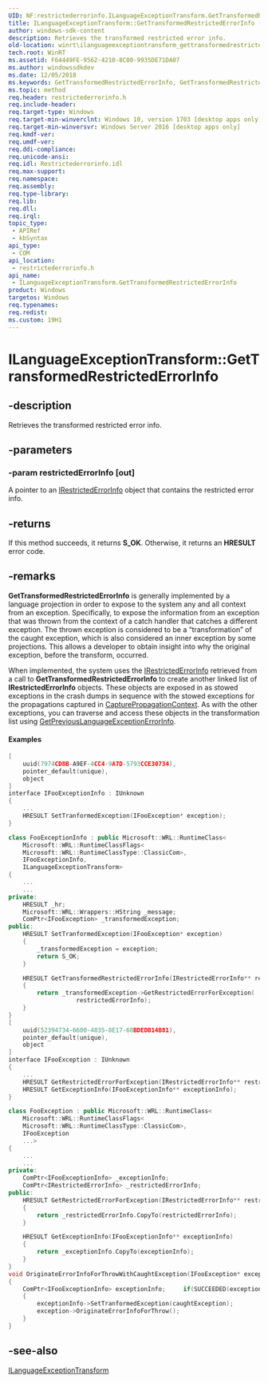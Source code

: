 ```yaml
---
UID: NF:restrictederrorinfo.ILanguageExceptionTransform.GetTransformedRestrictedErrorInfo
title: ILanguageExceptionTransform::GetTransformedRestrictedErrorInfo (restrictederrorinfo.h)
author: windows-sdk-content
description: Retrieves the transformed restricted error info.
old-location: winrt\ilanguageexceptiontransform_gettransformedrestrictederrorinfo.htm
tech.root: WinRT
ms.assetid: F64449FE-9562-4210-8C00-9935DE71DA07
ms.author: windowssdkdev
ms.date: 12/05/2018
ms.keywords: GetTransformedRestrictedErrorInfo, GetTransformedRestrictedErrorInfo method [Windows Runtime], GetTransformedRestrictedErrorInfo method [Windows Runtime],ILanguageExceptionTransform interface, ILanguageExceptionTransform interface [Windows Runtime],GetTransformedRestrictedErrorInfo method, ILanguageExceptionTransform.GetTransformedRestrictedErrorInfo, ILanguageExceptionTransform::GetTransformedRestrictedErrorInfo, restrictederrorinfo/ILanguageExceptionTransform::GetTransformedRestrictedErrorInfo, winrt.ilanguageexceptiontransform_gettransformedrestrictederrorinfo
ms.topic: method
req.header: restrictederrorinfo.h
req.include-header: 
req.target-type: Windows
req.target-min-winverclnt: Windows 10, version 1703 [desktop apps only]
req.target-min-winversvr: Windows Server 2016 [desktop apps only]
req.kmdf-ver: 
req.umdf-ver: 
req.ddi-compliance: 
req.unicode-ansi: 
req.idl: Restrictederrorinfo.idl
req.max-support: 
req.namespace: 
req.assembly: 
req.type-library: 
req.lib: 
req.dll: 
req.irql: 
topic_type:
 - APIRef
 - kbSyntax
api_type:
 - COM
api_location:
 - restrictederrorinfo.h
api_name:
 - ILanguageExceptionTransform.GetTransformedRestrictedErrorInfo
product: Windows
targetos: Windows
req.typenames: 
req.redist: 
ms.custom: 19H1
---
```


# ILanguageExceptionTransform::GetTransformedRestrictedErrorInfo


## -description


Retrieves the transformed restricted error info.


## -parameters




### -param restrictedErrorInfo [out]

A pointer to an <a href="https://msdn.microsoft.com/1af8d4bf-1217-44ca-b0dd-9a6feda16100">IRestrictedErrorInfo</a> object that contains the restricted error info. 


## -returns



If this method succeeds, it returns <b xmlns:loc="http://microsoft.com/wdcml/l10n">S_OK</b>. Otherwise, it returns an <b xmlns:loc="http://microsoft.com/wdcml/l10n">HRESULT</b> error code.




## -remarks



<b>GetTransformedRestrictedErrorInfo</b> is generally implemented by a language projection in order to expose to the system any and all context from an exception. Specifically, to expose the information from an exception that was thrown from the context of a catch handler that catches a different exception. The thrown exception is considered to be a “transformation” of the caught exception, which is also considered an inner exception by some projections. This allows a developer to obtain insight into why the original exception, before the transform, occurred.  


When implemented, the system uses the <a href="https://msdn.microsoft.com/1af8d4bf-1217-44ca-b0dd-9a6feda16100">IRestrictedErrorInfo</a> retrieved from a call to <b>GetTransformedRestrictedErrorInfo</b> to create another linked list of <b>IRestrictedErrorInfo</b> objects. These objects are exposed in as stowed exceptions in the crash dumps in sequence with the stowed exceptions for the propagations captured in <a href="https://msdn.microsoft.com/60026962-4E6C-4906-97D9-46BD2BCA3AC6">CapturePropagationContext</a>. As with the other exceptions, you can traverse and access these objects in the transformation list using <a href="https://msdn.microsoft.com/10A45EF1-AF8F-498D-B95B-FCE9EF8AB203">GetPreviousLanguageExceptionErrorInfo</a>.


#### Examples


```cpp
[ 
    uuid(7974CD8B-A9EF-4CC4-9A7D-5793CCE30734), 
    pointer_default(unique), 
    object 
] 
interface IFooExceptionInfo : IUnknown 
{ 
    ... 
    HRESULT SetTranformedException(IFooException* exception); 
} 

class FooExceptionInfo : public Microsoft::WRL::RuntimeClass< 
    Microsoft::WRL::RuntimeClassFlags< 
    Microsoft::WRL::RuntimeClassType::ClassicCom>, 
    IFooExceptionInfo, 
    ILanguageExceptionTransform> 
{ 
    ... 
    ... 
private: 
    HRESULT _hr; 
    Microsoft::WRL::Wrappers::HString _message; 
    ComPtr<IFooException> _transformedException; 
public: 
    HRESULT SetTranformedException(IFooException* exception) 
    { 
        _transformedException = exception; 
        return S_OK; 
    } 

    HRESULT GetTransformedRestrictedErrorInfo(IRestrictedErrorInfo** restrictedErrorInfo) 
    { 
        return _transformedException->GetRestrictedErrorForException( 
                   restrictedErrorInfo); 
    } 
} 
[ 
    uuid(52394734-6600-4835-8E17-60BDEDB14B81), 
    pointer_default(unique), 
    object 
] 
interface IFooException : IUnknown 
{ 
    ... 
    HRESULT GetRestrictedErrorForException(IRestrictedErrorInfo** restrictedErrorInfo); 
    HRESULT GetExceptionInfo(IFooExceptionInfo** exceptionInfo); 
} 

class FooException : public Microsoft::WRL::RuntimeClass< 
    Microsoft::WRL::RuntimeClassFlags< 
    Microsoft::WRL::RuntimeClassType::ClassicCom>, 
    IFooException 
    ...> 
{ 
    ... 
    ... 
private: 
    ComPtr<IFooExceptionInfo> _exceptionInfo; 
    ComPtr<IRestrictedErrorInfo> _restrictedErrorInfo;  
public: 
    HRESULT GetRestrictedErrorForException(IRestrictedErrorInfo** restrictedErrorInfo) 
    { 
        return _restrictedErrorInfo.CopyTo(restrictedErrorInfo); 
    } 

    HRESULT GetExceptionInfo(IFooExceptionInfo** exceptionInfo) 
    { 
        return _exceptionInfo.CopyTo(exceptionInfo); 
    } 
} 
void OriginateErrorInfoForThrowWithCaughtException(IFooException* exception, IFooException* caughtException) 
{ 
    ComPtr<IFooExceptionInfo> exceptionInfo;     if(SUCCEEDED(exception->GetExceptionInfo(&exceptionInfo))) 
    { 
        exceptionInfo->SetTranformedException(caughtException); 
        exception->OriginateErrorInfoForThrow(); 
    } 
} 
```





## -see-also




<a href="https://msdn.microsoft.com/A42470EE-FA05-4716-BA17-009D59FEE259">ILanguageExceptionTransform</a>
 

 

